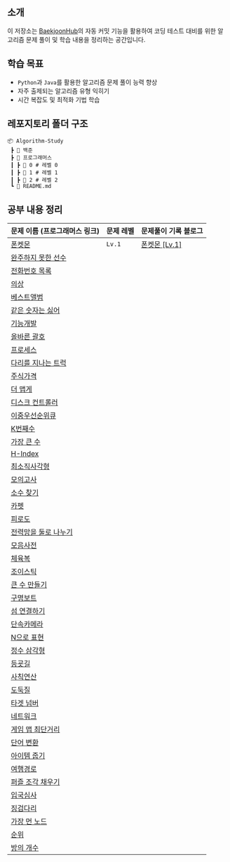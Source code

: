 ## 소개

이 저장소는 [BaekjoonHub](https://github.com/BaekjoonHub/BaekjoonHub)의 자동 커밋 기능을 활용하여 코딩 테스트 대비를 위한 알고리즘 문제 풀이 및 학습 내용을 정리하는 공간입니다. 

## 학습 목표
- `Python`과 `Java`를 활용한 알고리즘 문제 풀이 능력 향상
- 자주 출제되는 알고리즘 유형 익히기
- 시간 복잡도 및 최적화 기법 학습

## 레포지토리 폴더 구조
```
📦 Algorithm-Study
 ┣ 📂 백준
 ┣ 📂 프로그래머스
 ┃ ┣ 📜 0 # 레벨 0
 ┃ ┣ 📜 1 # 레벨 1
 ┃ ┣ 📜 2 # 레벨 2
 ┗ 📜 README.md  
```

## 공부 내용 정리

| 문제 이름 (프로그래머스 링크) | 문제 레벨 | 문제풀이 기록 블로그 |
| --- | --- | --- |
| [폰켓몬](https://school.programmers.co.kr/learn/courses/30/lessons/1845) | `Lv.1` | [폰켓몬 [Lv.1]](https://velog.io/@minjikim/%ED%8F%B0%EC%BC%93%EB%AA%AC-fhhqs0ow) |
| [완주하지 못한 선수](https://school.programmers.co.kr/learn/courses/30/lessons/42576) |  |  |
| [전화번호 목록](https://school.programmers.co.kr/learn/courses/30/lessons/42577) |  |  |
| [의상](https://school.programmers.co.kr/learn/courses/30/lessons/42578) |  |  |
| [베스트앨범](https://school.programmers.co.kr/learn/courses/30/lessons/42579) |  |  |
| [같은 숫자는 싫어](https://school.programmers.co.kr/learn/courses/30/lessons/12906) |  |  |
| [기능개발](https://school.programmers.co.kr/learn/courses/30/lessons/42586) |  |  |
| [올바른 괄호](https://school.programmers.co.kr/learn/courses/30/lessons/12909) |  |  |
| [프로세스](https://school.programmers.co.kr/learn/courses/30/lessons/42587) |  |  |
| [다리를 지나는 트럭](https://school.programmers.co.kr/learn/courses/30/lessons/42583) |  |  |
| [주식가격](https://school.programmers.co.kr/learn/courses/30/lessons/42584) |  |  |
| [더 맵게](https://school.programmers.co.kr/learn/courses/30/lessons/42626) |  |  |
| [디스크 컨트롤러](https://school.programmers.co.kr/learn/courses/30/lessons/42627) |  |  |
| [이중우선순위큐](https://school.programmers.co.kr/learn/courses/30/lessons/42628) |  |  |
| [K번째수](https://school.programmers.co.kr/learn/courses/30/lessons/42748) |  |  |
| [가장 큰 수](https://school.programmers.co.kr/learn/courses/30/lessons/42746) |  |  |
| [H-Index](https://school.programmers.co.kr/learn/courses/30/lessons/42747) |  |  |
| [최소직사각형](https://school.programmers.co.kr/learn/courses/30/lessons/86491) |  |  |
| [모의고사](https://school.programmers.co.kr/learn/courses/30/lessons/42840) |  |  |
| [소수 찾기](https://school.programmers.co.kr/learn/courses/30/lessons/42839) |  |  |
| [카펫](https://school.programmers.co.kr/learn/courses/30/lessons/42842) |  |  |
| [피로도](https://school.programmers.co.kr/learn/courses/30/lessons/87946) |  |  |
| [전력망을 둘로 나누기](https://school.programmers.co.kr/learn/courses/30/lessons/86971) |  |  |
| [모음사전](https://school.programmers.co.kr/learn/courses/30/lessons/84512) |  |  |
| [체육복](https://school.programmers.co.kr/learn/courses/30/lessons/42862) |  |  |
| [조이스틱](https://school.programmers.co.kr/learn/courses/30/lessons/42860) |  |  |
| [큰 수 만들기](https://school.programmers.co.kr/learn/courses/30/lessons/42883) |  |  |
| [구명보트](https://school.programmers.co.kr/learn/courses/30/lessons/42885) |  |  |
| [섬 연결하기](https://school.programmers.co.kr/learn/courses/30/lessons/42861) |  |  |
| [단속카메라](https://school.programmers.co.kr/learn/courses/30/lessons/42884) |  |  |
| [N으로 표현](https://school.programmers.co.kr/learn/courses/30/lessons/42895) |  |  |
| [정수 삼각형](https://school.programmers.co.kr/learn/courses/30/lessons/43105) |  |  |
| [등굣길](https://school.programmers.co.kr/learn/courses/30/lessons/42898) |  |  |
| [사칙연산](https://school.programmers.co.kr/learn/courses/30/lessons/1843) |  |  |
| [도둑질](https://school.programmers.co.kr/learn/courses/30/lessons/42897) |  |  |
| [타겟 넘버](https://school.programmers.co.kr/learn/courses/30/lessons/43165) |  |  |
| [네트워크](https://school.programmers.co.kr/learn/courses/30/lessons/43162) |  |  |
| [게임 맵 최단거리](https://school.programmers.co.kr/learn/courses/30/lessons/1844) |  |  |
| [단어 변환](https://school.programmers.co.kr/learn/courses/30/lessons/43163) |  |  |
| [아이템 줍기](https://school.programmers.co.kr/learn/courses/30/lessons/87694) |  |  |
| [여행경로](https://school.programmers.co.kr/learn/courses/30/lessons/43164) |  |  |
| [퍼즐 조각 채우기](https://school.programmers.co.kr/learn/courses/30/lessons/84021) |  |  |
| [입국심사](https://school.programmers.co.kr/learn/courses/30/lessons/43238) |  |  |
| [징검다리](https://school.programmers.co.kr/learn/courses/30/lessons/43236) |  |  |
| [가장 먼 노드](https://school.programmers.co.kr/learn/courses/30/lessons/49189) |  |  |
| [순위](https://school.programmers.co.kr/learn/courses/30/lessons/49191) |  |  |
| [방의 개수](https://school.programmers.co.kr/learn/courses/30/lessons/49190) |  |  |

